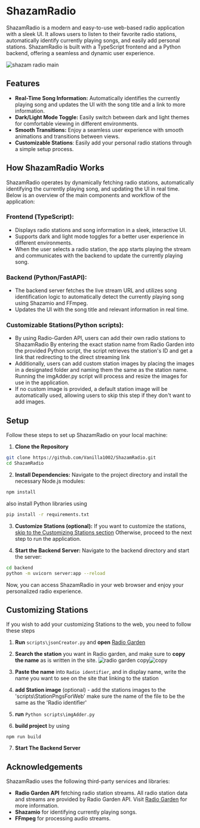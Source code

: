 # ShazamRadio

ShazamRadio is a modern and easy-to-use web-based radio application with a sleek UI. It allows users to listen to their favorite radio stations, automatically identify currently playing songs, and easily add personal stations. ShazamRadio is built with a TypeScript frontend and a Python backend, offering a seamless and dynamic user experience.

![shazam radio main](https://github.com/user-attachments/assets/53f89650-9cc4-4a94-92e7-9e31040f64d2)



## Features
- **Real-Time Song Information:** Automatically identifies the currently playing song and updates the UI with the song title and a link to more information.
- **Dark/Light Mode Toggle:** Easily switch between dark and light themes for comfortable viewing in different environments.
- **Smooth Transitions:** Enjoy a seamless user experience with smooth animations and transitions between views.
- **Customizable Stations**: Easily add your personal radio stations through a simple setup process.



## How ShazamRadio Works
ShazamRadio operates by dynamically fetching radio stations, automatically identifying the currently playing song, and updating the UI in real time. Below is an overview of the main components and workflow of the application:

### Frontend (TypeScript):

* Displays radio stations and song information in a sleek, interactive UI.
* Supports dark and light mode toggles for a better user experience in different    environments.
* When the user selects a radio station, the app starts playing the stream and communicates with the backend to update the currently playing song.

### Backend (Python/FastAPI):

* The backend server fetches the live stream URL and utilizes song identification logic to automatically detect the currently playing song using Shazamio and FFmpeg.
* Updates the UI with the song title and relevant information in real time.

### Customizable Stations(Python scripts):
* By using Radio-Garden API, users can add their own radio stations to ShazamRadio  By entering the exact station name from Radio Garden into the provided Python script, the script retrieves the station's ID and get a link that redirecting to the direct streaming link
* Additionally, users can add custom station images by placing the images in a designated folder and naming them the same as the station name. Running the imgAdder.py script will process and resize the images for use in the application.
* If no custom image is provided, a default station image will be automatically used, allowing users to skip this step if they don't want to add images.


## Setup
Follow these steps to set up ShazamRadio on your local machine:
1. **Clone the Repository**
```bash
git clone https://github.com/Vanilla1002/ShazamRadio.git
cd ShazamRadio
```
2. **Install Dependencies:** Navigate to the project directory and install the necessary Node.js modules:

```bash
npm install
```
also install Python libraries using
```bash
pip install -r requirements.txt
```
3. **Customize Stations (optional):** If you want to customize the stations, [skip to the Customizing Stations section](#customizing-stations) Otherwise, proceed to the next step to run the application.

4. **Start the Backend Server:** Navigate to the backend directory and start the server:
```bash
cd backend
python -m uvicorn server:app --reload
```
Now, you can access ShazamRadio in your web browser and enjoy your personalized radio experience.
## Customizing Stations
If you wish to add your customizing Stations to the web, you need to follow these steps
1. **Run** `scripts\jsonCreator.py` and **open** [Radio Garden](https://radio.garden/)

2. **Search the station** you want in Radio garden, and make sure to **copy the name** as is written in the site.
![radio garden copy](https://github.com/user-attachments/assets/ae28760c-dc0b-419f-b9ae-06c6b767d627)![copy](https://github.com/user-attachments/assets/465a1798-a5f3-40ae-90dc-fe39dfdfb048)


4. **Paste the name** into `Radio identifier`, and in display name, write the name you want to see on the site that linking to the station

5. **add Station image** (optional)  - add the stations images to the 'scripts\StationPngsForWeb' make sure the name of the file to be the same as the 'Radio identifier'

6. **run** `Python scripts\imgAdder.py`

7. **build project** by using
```shell
npm run build 
```
7. **Start The Backend Server**



## Acknowledgements

 ShazamRadio uses the following third-party services and libraries:

- **Radio Garden API**  fetching radio station streams. All radio station data and streams are provided by Radio Garden API. Visit [Radio Garden](https://radio.garden) for more information.
- **Shazamio** for identifying currently playing songs.
- **FFmpeg** for processing audio streams.
